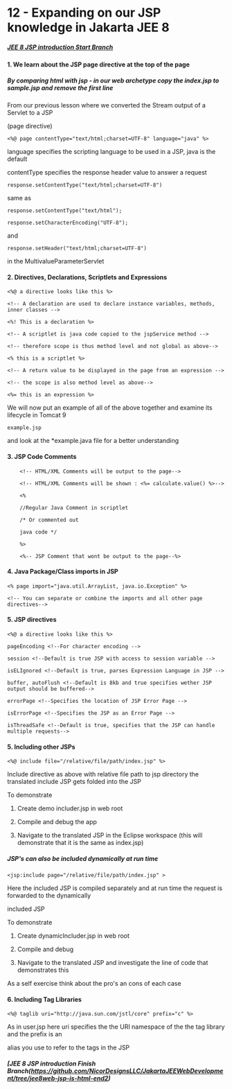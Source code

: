 # 12 - Expanding on our JSP knowledge in Jakarta JEE 8

##### [JEE 8 JSP introduction Start Branch](https://github.com/NicorDesigns/javawebdevcourse/tree/jee8web-jsp-is-html-start2)

#### 1. We learn about the JSP page directive at the top of the page

##### By comparing html with jsp - in our web archetype copy the index.jsp to sample.jsp and remove the first line

From our previous lesson where we converted the Stream output of a Servlet to a JSP 

(page directive)

	<%@ page contentType="text/html;charset=UTF-8" language="java" %>

language specifies the scripting language to be used in a JSP, java is the default

contentType specifies the response header value to answer a request

	response.setContentType("text/html;charset=UTF-8")

same as

	response.setContentType("text/html");

	response.setCharacterEncoding("UTF-8");

and

	response.setHeader("text/html;charset=UTF-8")

in the MultivalueParameterServlet

#### 2. Directives, Declarations, Scriptlets and Expressions

<!-- A directive such as "page" specifies an action -->

	<%@ a directive looks like this %> 

	<!-- A declaration are used to declare instance variables, methods, inner classes -->

	<%! This is a declaration %>

	<!-- A scriptlet is java code copied to the jspService method -->

	<!-- therefore scope is thus method level and not global as above-->

	<% this is a scriptlet %>

	<!-- A return value to be displayed in the page from an expression -->

	<!-- the scope is also method level as above-->

	<%= this is an expression %>

We will now put an example of all of the above together and examine its lifecycle in Tomcat 9

	example.jsp

and look at the *example.java file for a better understanding

#### 3. JSP Code Comments

		<!-- HTML/XML Comments will be output to the page-->
	
		<!-- HTML/XML Comments will be shown : <%= calculate.value() %>-->
	
		<%
		
		//Regular Java Comment in scriptlet
		
		/* Or commented out
		
		java code */
		
		%>
		
		<%-- JSP Comment that wont be output to the page--%>

#### 4. Java Package/Class imports in JSP

	<% page import="java.util.ArrayList, java.io.Exception" %>
	
	<!-- You can separate or combine the imports and all other page directives-->

#### 5. JSP directives

	<%@ a directive looks like this %>

	pageEncoding <!--For character encoding -->

	session <!--Default is true JSP with access to session variable -->

	isELIgnored <!--Default is true, parses Expression Language in JSP -->

	buffer, autoFlush <!--Default is 8kb and true specifies wether JSP output should be buffered-->

	errorPage <!--Specifies the location of JSP Error Page -->

	isErrorPage <!--Specifies the JSP as an Error Page -->

	isThreadSafe <!--Default is true, specifies that the JSP can handle multiple requests-->

#### 5. Including other JSPs

	<%@ include file="/relative/file/path/index.jsp" %>

Include directive as above with relative file path to jsp directory the translated include JSP gets folded into the JSP

To demonstrate

1. Create demo includer.jsp in web root

2. Compile and debug the app

3. Navigate to the translated JSP in the Eclipse workspace (this will demonstrate that it is the same as index.jsp)

##### JSP's can also be included dynamically at run time

	<jsp:include page="/relative/file/path/index.jsp" >

Here the included JSP is compiled separately and at run time the request is forwarded to the dynamically

included JSP

To demonstrate

1. Create dynamicIncluder.jsp in web root

2. Compile and debug

3. Navigate to the translated JSP and investigate the line of code that demonstrates this

As a self exercise think about the pro's an cons of each case

#### 6. Including Tag Libraries

	<%@ taglib uri="http://java.sun.com/jstl/core" prefix="c" %>

As in user.jsp here uri specifies the the URI namespace of the the tag library and the prefix is an

alias you use to refer to the tags in the JSP

##### [JEE 8 JSP introduction Finish Branch(https://github.com/NicorDesignsLLC/JakartaJEEWebDevelopment/tree/jee8web-jsp-is-html-end2)